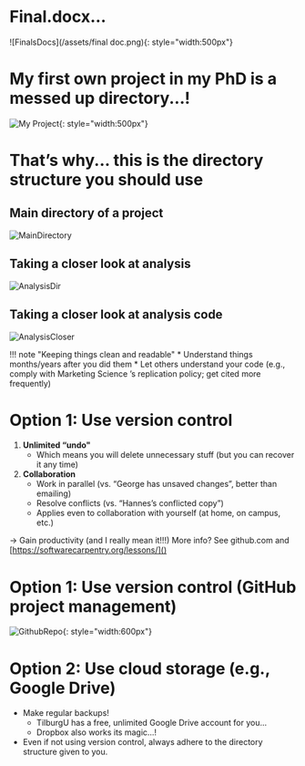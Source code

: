 # Final.docx...

![FinalsDocs](/assets/final doc.png){: style="width:500px"}

# My first own project in my PhD is a messed up directory...!

![My Project](/assets/myfinaldoc.png){: style="width:500px"}

# That’s why... this is the directory structure you should use

## Main directory of a project
![MainDirectory](/assets/maindir.png)

## Taking a closer look at analysis
![AnalysisDir](/assets/analysisdir.png)

## Taking a closer look at analysis code
![AnalysisCloser](/assets/analysiscloser.png)


!!! note "Keeping things clean and readable" 
        * Understand things months/years after you did them
        * Let others understand your code (e.g., comply with Marketing Science ’s
          replication policy; get cited more frequently)



# Option 1: Use version control
1. **Unlimited “undo"**
    * Which means you will delete unnecessary stuff (but you can recover it any time)
2. **Collaboration**
    * Work in parallel (vs. “George has unsaved changes”, better than emailing)
    * Resolve conflicts (vs. “Hannes’s conflicted copy”)
    * Applies even to collaboration with yourself (at home, on campus, etc.)

-> Gain productivity (and I really mean it!!!)
More info? See github.com and [https://softwarecarpentry.org/lessons/]()


# Option 1: Use version control (GitHub project management)
![GithubRepo](/assets/githubrepo.png){: style="width:600px"}

# Option 2: Use cloud storage (e.g., Google Drive)
* Make regular backups!
    * TilburgU has a free, unlimited Google Drive account for you...
    * Dropbox also works its magic...!
* Even if not using version control, always adhere to the directory structure given to you.